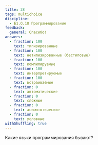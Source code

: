 ```yaml
---
title: 38
tags: multichoice
discipline:
  - Б1.О.18 Программирование
feedback:
  general: Спасибо!
answers:
  - fraction: 100
    text: типизированные
  - fraction: 100
    text: нетипизированные (бестиповые)
  - fraction: 100
    text: компилируемые
  - fraction: 100
    text: интерпретируемые
  - fraction: 100
    text: встраиваемые
  - fraction: 0
    text: автоматические
  - fraction: 0
    text: сложные
  - fraction: 0
    text: асимптотические
  - fraction: 0
    text: условные
withShuffling: true
---
```


Какие языки программирования бывают?